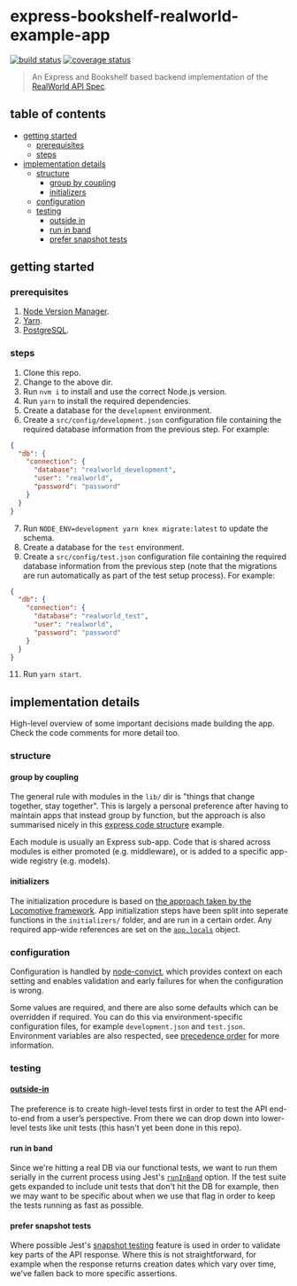 # express-bookshelf-realworld-example-app

[![build status](https://img.shields.io/travis/tanem/express-bookshelf-realworld-example-app/master.svg?style=flat-square)](https://travis-ci.org/tanem/express-bookshelf-realworld-example-app)
[![coverage status](https://img.shields.io/coveralls/tanem/express-bookshelf-realworld-example-app.svg?style=flat-square)](https://coveralls.io/r/tanem/express-bookshelf-realworld-example-app)

> An Express and Bookshelf based backend implementation of the [RealWorld API Spec](https://github.com/gothinkster/realworld/tree/master/api).

## table of contents

- [getting started](#getting-started)
  - [prerequisites](#prerequisites)
  - [steps](#steps)
- [implementation details](#implementation-details)
  - [structure](#structure)
    - [group by coupling](#group-by-coupling)
    - [initializers](#initializers)
  - [configuration](#configuration)
  - [testing](#testing)
    - [outside in](#outside-in)
    - [run in band](#run-in-band)
    - [prefer snapshot tests](#prefer-snapshot-tests)

## getting started

### prerequisites

1. [Node Version Manager](https://github.com/creationix/nvm).
2. [Yarn](https://yarnpkg.com/en/).
3. [PostgreSQL](https://www.postgresql.org/).

### steps

1. Clone this repo.
2. Change to the above dir.
3. Run `nvm i` to install and use the correct Node.js version.
4. Run `yarn` to install the required dependencies.
5. Create a database for the `development` environment.
6. Create a `src/config/development.json` configuration file containing the required database information from the previous step. For example:

```json
{
  "db": {
    "connection": {
      "database": "realworld_development",
      "user": "realworld",
      "password": "password"
    }
  }
}
```

7. Run `NODE_ENV=development yarn knex migrate:latest` to update the schema.
8. Create a database for the `test` environment.
9. Create a `src/config/test.json` configuration file containing the required database information from the previous step (note that the migrations are run automatically as part of the test setup process). For example:

```json 
{
  "db": {
    "connection": {
      "database": "realworld_test",
      "user": "realworld",
      "password": "password"
    }
  }
}
```

11. Run `yarn start`.

## implementation details

High-level overview of some important decisions made building the app. Check the code comments for more detail too.

### structure

#### group by coupling

The general rule with modules in the `lib/` dir is "things that change together, stay together". This is largely a personal preference after having to maintain apps that instead group by function, but the approach is also summarised nicely in this [express code structure](https://github.com/focusaurus/express_code_structure) example.

Each module is usually an Express sub-app. Code that is shared across modules is either promoted (e.g. middleware), or is added to a specific app-wide registry (e.g. models).

#### initializers

The initialization procedure is based on [the approach taken by the Locomotive framework](http://www.locomotivejs.org/guide/initialization/). App initialization steps have been split into seperate functions in
the `initializers/` folder, and are run in a certain order. Any required app-wide references are set on the [`app.locals`](https://expressjs.com/en/4x/api.html#app.locals) object.

### configuration

Configuration is handled by [node-convict](https://github.com/mozilla/node-convict), which provides context on each setting and enables validation and early failures for when the configuration is wrong.

Some values are required, and there are also some defaults which can be overridden if required. You can do this via environment-specific configuration files, for example `development.json` and `test.json`. Environment variables are also respected, see [precedence order](https://github.com/mozilla/node-convict#precendence-order) for more information.

### testing

#### [outside-in](https://robots.thoughtbot.com/testing-from-the-outsidein)

The preference is to create high-level tests first in order to test the API end-to-end from a user’s perspective. From there we can drop down into lower-level tests like unit tests (this hasn't yet been done in this repo).

#### run in band

Since we're hitting a real DB via our functional tests, we want to run them serially in the current process using Jest's [`runInBand`](https://facebook.github.io/jest/docs/en/cli.html#runinband) option. If the test suite gets expanded to include unit tests that don't hit the DB for example, then we may want to be specific about when we use that flag in order to keep the tests running as fast as possible.

#### prefer snapshot tests

Where possible Jest's [snapshot testing](https://facebook.github.io/jest/docs/en/snapshot-testing.html) feature is used in order to validate key parts of the API response. Where this is not straightforward, for example when the response returns creation dates which vary over time, we've fallen back to more specific assertions.
